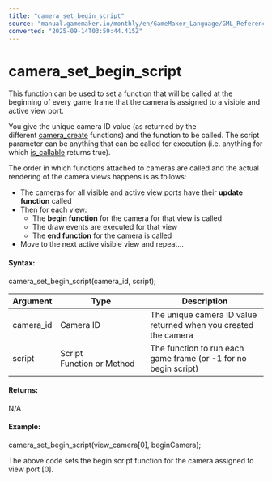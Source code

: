 ```yaml
---
title: "camera_set_begin_script"
source: "manual.gamemaker.io/monthly/en/GameMaker_Language/GML_Reference/Cameras_And_Display/Cameras_And_Viewports/camera_set_begin_script.htm"
converted: "2025-09-14T03:59:44.415Z"
---
```


# camera\_set\_begin\_script

This function can be used to set a function that will be called at the beginning of every game frame that the camera is assigned to a visible and active view port.

You give the unique camera ID value (as returned by the different [camera\_create](camera_create.md) functions) and the function to be called. The script parameter can be anything that can be called for execution (i.e. anything for which [is\_callable](../../Variable_Functions/is_callable.md) returns true).

The order in which functions attached to cameras are called and the actual rendering of the camera views happens is as follows:

-   The cameras for all visible and active view ports have their **update function** called
-   Then for each view:
    -   The **begin function** for the camera for that view is called
    -   The draw events are executed for that view
    -   The **end function** for the camera is called
-   Move to the next active visible view and repeat...

#### Syntax:

camera\_set\_begin\_script(camera\_id, script);

| Argument | Type | Description |
| --- | --- | --- |
| camera_id | Camera ID | The unique camera ID value returned when you created the camera |
| script | Script Function or Method | The function to run each game frame (or -1 for no begin script) |

#### Returns:

N/A

#### Example:

camera\_set\_begin\_script(view\_camera\[0\], beginCamera);

The above code sets the begin script function for the camera assigned to view port \[0\].
